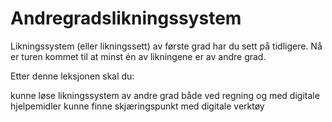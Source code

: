 # Andregradslikningssystem


Likningssystem (eller likningssett) av første grad har du sett på tidligere. Nå er turen kommet til at minst én av likningene er av andre grad.

Etter denne leksjonen skal du: 

kunne løse likningssystem av andre grad både ved regning og med digitale hjelpemidler
kunne finne skjæringspunkt med digitale verktøy